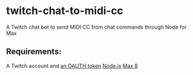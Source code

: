 # twitch-chat-to-midi-cc
A Twitch chat bot to send MIDI CC from chat commands through Node for Max

## Requirements:
A Twitch account and [an OAUTH token](https://twitchapps.com/tmi/)
[Node.js](https://nodejs.org/en/)
[Max 8](https://cycling74.com/)
